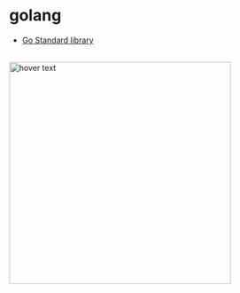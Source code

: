 # golang
- [Go Standard library](https://pkg.go.dev/std) </br></br>
<img src="https://www.vertica.com/wp-content/uploads/2019/07/Golang.png" width="400" title="hover text">
